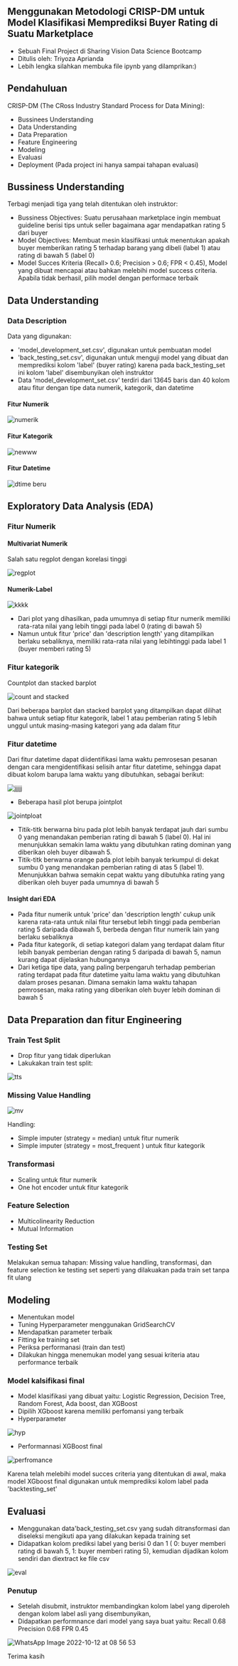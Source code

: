 ## Menggunakan Metodologi CRISP-DM untuk Model Klasifikasi Memprediksi Buyer Rating di Suatu Marketplace
- Sebuah Final Project di Sharing Vision Data Science Bootcamp
- Ditulis oleh: Triyoza Aprianda
- Lebih lengka silahkan membuka file ipynb yang dilamprikan:)
## Pendahuluan
CRISP-DM (The CRoss Industry Standard Process for Data Mining):
- Bussinees Understanding
- Data Understanding
- Data Preparation
- Feature Engineering
- Modeling
- Evaluasi
- Deployment (Pada project ini hanya sampai tahapan evaluasi)
## Bussiness Understanding
Terbagi menjadi tiga yang telah ditentukan oleh instruktor:
- Bussiness Objectives: Suatu perusahaan marketplace ingin membuat guideline berisi tips untuk seller bagaimana agar mendapatkan rating 5 dari buyer
- Model Objectives: Membuat mesin klasifikasi untuk menentukan apakah buyer memberikan rating 5 terhadap barang yang dibeli (label 1) atau rating di bawah 5 (label 0)
- Model Succes Kriteria  (Recall> 0.6; Precision > 0.6; FPR < 0.45), Model yang dibuat mencapai atau bahkan melebihi model success criteria. Apabila tidak berhasil, pilih model dengan performace terbaik

## Data Understanding
### Data Description
Data yang digunakan:
- 'model_development_set.csv', digunakan untuk pembuatan model
- 'back_testing_set.csv', digunakan untuk menguji model yang dibuat dan memprediksi kolom 'label' (buyer rating) karena pada back_testing_set ini kolom 'label' disembunyikan oleh instruktor
- Data 'model_development_set.csv' terdiri dari 13645 baris dan 40 kolom atau fitur dengan tipe data numerik, kategorik, dan datetime
#### Fitur Numerik

![numerik](https://user-images.githubusercontent.com/113491625/195153492-871d6ef0-326c-4fcb-96f8-1cbcb74b550d.PNG)
#### Fitur Kategorik

![newww](https://user-images.githubusercontent.com/113491625/195238075-a17ac0b1-5a93-45e0-ab81-f3824dc27b1b.PNG)

#### Fitur Datetime

![dtime beru](https://user-images.githubusercontent.com/113491625/195235458-85223345-b70c-48e9-bb94-72f487c1d8db.PNG)

## Exploratory Data Analysis (EDA)
### Fitur Numerik
#### Multivariat Numerik
Salah satu regplot dengan korelasi tinggi

![regplot](https://user-images.githubusercontent.com/113491625/195235492-94246ed8-5985-4cc2-a4cd-446b645a7fb0.PNG)

#### Numerik-Label

![kkkk](https://user-images.githubusercontent.com/113491625/195237690-813f5d64-9ad9-494a-9c61-8d253bd01d35.PNG)

- Dari plot yang dihasilkan, pada umumnya di setiap fitur numerik memiliki rata-rata nilai yang lebih tinggi pada label 0 (rating di bawah 5)
- Namun untuk fitur 'price' dan 'description length' yang ditampilkan berlaku sebaliknya, memiliki rata-rata nilai yang lebihtinggi pada label 1 (buyer memberi rating 5)

### Fitur kategorik
Countplot dan stacked barplot 

![count and stacked](https://user-images.githubusercontent.com/113491625/195235503-e58eb066-b03c-404f-b1be-24d8c72cbd4c.PNG)

Dari beberapa barplot dan stacked barplot yang ditampilkan dapat dilihat bahwa untuk setiap fitur kategorik, label 1 atau pemberian rating 5 lebih unggul untuk masing-masing kategori yang ada dalam fitur

### Fitur datetime
Dari fitur datetime dapat diidentifikasi lama waktu pemrosesan pesanan dengan cara mengidentifikasi selisih antar fitur datetime, sehingga dapat dibuat kolom barupa lama waktu yang dibutuhkan, sebagai berikut:

![jjjjj](https://user-images.githubusercontent.com/113491625/195236686-31d66369-658e-4885-b8ba-98d79fc7cef6.PNG)
- Beberapa hasil plot berupa jointplot

![jointploat](https://user-images.githubusercontent.com/113491625/195235477-56bee122-c5c7-4fe0-b276-e2d935fa2244.PNG)

- Titik-titk berwarna biru pada plot lebih banyak terdapat jauh dari sumbu 0 yang menandakan pemberian rating di bawah 5 (label 0). Hal ini menunjukkan semakin lama waktu yang dibutuhkan rating dominan yang diberikan oleh buyer dibawah 5.
- Titik-titk berwarna orange pada plot lebih banyak terkumpul di dekat sumbu 0 yang menandakan pemberian rating di atas 5 (label 1). Menunjukkan bahwa semakin cepat waktu yang dibutuhka rating yang diberikan oleh buyer pada umumnya di bawah 5

#### Insight dari EDA
- Pada fitur numerik untuk 'price' dan 'description length' cukup unik karena rata-rata untuk nilai fitur tersebut lebih tinggi pada pemberian rating 5 daripada dibawah 5, berbeda dengan fitur numerik lain yang berlaku sebaliknya
- Pada fitur kategorik, di setiap kategori dalam yang terdapat dalam fitur lebih banyak pemberian dengan rating 5 daripada di bawah 5, namun kurang dapat dijelaskan hubungannya
- Dari ketiga tipe data, yang paling berpengaruh terhadap pemberian rating terdapat pada fitur datetime yaitu lama waktu yang dibutuhkan dalam proses pesanan. Dimana semakin lama waktu tahapan pemrosesan, maka rating yang diberikan oleh buyer lebih dominan di bawah 5

## Data Preparation dan fitur Engineering
### Train Test Split
- Drop fitur yang tidak diperlukan
- Lakukakan train test split:

![tts](https://user-images.githubusercontent.com/113491625/195228237-275526fa-4b0d-41d4-afda-7cb2700f8fdf.PNG)

### Missing Value Handling

![mv](https://user-images.githubusercontent.com/113491625/195228246-6b00a3b1-cfc1-47cf-bdcc-ae95a04569f7.PNG)

Handling:
- Simple imputer (strategy = median) untuk fitur numerik
- Simple imputer (strategy = most_frequent ) untuk fitur kategorik

### Transformasi
- Scaling untuk fitur numerik
- One hot encoder untuk fitur kategorik

### Feature Selection
- Multicolinearity Reduction
- Mutual Information

### Testing Set
Melakukan semua tahapan: Missing value handling, transformasi, dan feature selection ke testing set seperti yang dilakuakan pada train set tanpa fit ulang

## Modeling
- Menentukan model
- Tuning Hyperparameter menggunakan GridSearchCV
- Mendapatkan parameter terbaik
- Fitting ke training set
- Periksa performanasi (train dan test)
- Dilakukan hingga menemukan model yang sesuai kriteria atau performance terbaik

### Model kalsifikasi final
- Model klasifikasi yang dibuat yaitu: Logistic Regression, Decision Tree, Random Forest, Ada boost, dan XGBoost
- Dipilih XGboost karena memiliki perfomansi yang terbaik
- Hyperparameter

![hyp](https://user-images.githubusercontent.com/113491625/195229327-a7bebee6-87d5-493c-916a-e345ee107c26.PNG)

- Performannasi XGBoost final

![perfromance](https://user-images.githubusercontent.com/113491625/195229397-73b55262-32ce-4b4e-988d-7ddb958ade80.PNG)

Karena telah melebihi model succes criteria yang ditentukan di awal, maka model XGboost final digunakan untuk memprediksi kolom label pada 'backtesting_set'

## Evaluasi
- Menggunakan data'back_testing_set.csv yang sudah ditransformasi dan diseleksi mengikuti apa yang dilakukan kepada training set
- Didapatkan kolom prediksi label yang berisi 0 dan 1 ( 0: buyer memberi rating di bawah 5, 1: buyer memberi rating 5), kemudian dijadikan kolom sendiri dan diextract ke file csv

![eval](https://user-images.githubusercontent.com/113491625/195231539-c4a1a7ad-c223-441d-97e4-8daeb584f2cf.PNG)

### Penutup
- Setelah disubmit, instruktor membandingkan kolom label yang diperoleh dengan kolom label asli yang disembunyikan,
- Didapatkan performnance dari model yang saya buat yaitu: 
Recall 0.68
Precision 0.68
FPR 0.45

![WhatsApp Image 2022-10-12 at 08 56 53](https://user-images.githubusercontent.com/113491625/195231126-4d58b3a0-c050-4bf4-bbd2-bb0620962ad9.jpeg)

Terima kasih
